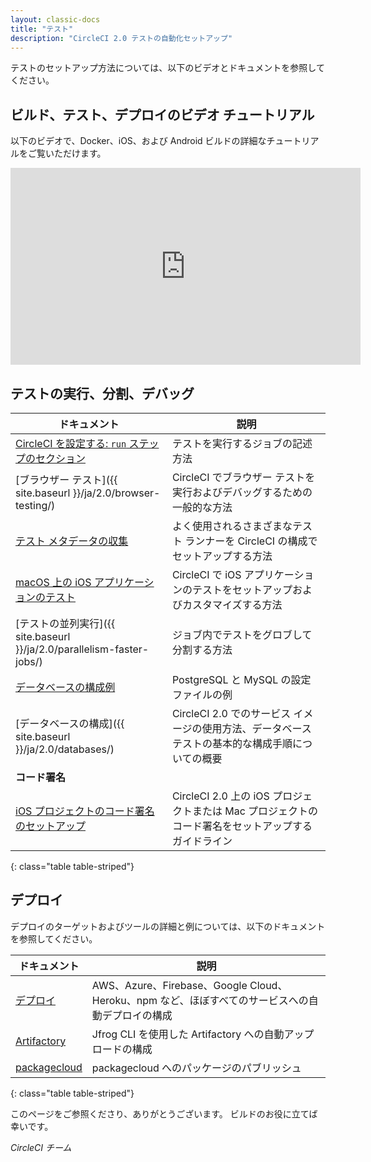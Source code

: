 ```yaml
---
layout: classic-docs
title: "テスト"
description: "CircleCI 2.0 テストの自動化セットアップ"
---
```


テストのセットアップ方法については、以下のビデオとドキュメントを参照してください。

## ビルド、テスト、デプロイのビデオ チュートリアル

以下のビデオで、Docker、iOS、および Android ビルドの詳細なチュートリアルをご覧いただけます。

<div class="video-wrapper">
  <iframe width="560" height="315" src="https://www.youtube.com/embed/Qp-BA9e0TnA" frameborder="0" allowfullscreen></iframe>
</div>

## テストの実行、分割、デバッグ

| ドキュメント                                                      | 説明                                                            |
| ----------------------------------------------------------- | ------------------------------------------------------------- |
| <a href="{{ site.baseurl }}/ja/2.0/configuration-reference/#run">CircleCI を設定する: <code>run</code> ステップのセクション</a>                                   | テストを実行するジョブの記述方法                                              |
| [ブラウザー テスト]({{ site.baseurl }}/ja/2.0/browser-testing/)        | CircleCI でブラウザー テストを実行およびデバッグするための一般的な方法                      |
| <a href="{{ site.baseurl }}/ja/2.0/collect-test-data/">テスト メタデータの収集</a>                                   | よく使用されるさまざまなテスト ランナーを CircleCI の構成でセットアップする方法                 |
| <a href="{{ site.baseurl }}/ja/2.0/testing-ios/">macOS 上の iOS アプリケーションのテスト</a>                                   | CircleCI で iOS アプリケーションのテストをセットアップおよびカスタマイズする方法               |
| [テストの並列実行]({{ site.baseurl }}/ja/2.0/parallelism-faster-jobs/) | ジョブ内でテストをグロブして分割する方法                                          |
| <a href="{{ site.baseurl }}/ja/2.0/postgres-config/">データベースの構成例</a>                                   | PostgreSQL と MySQL の設定ファイルの例                                  |
| [データベースの構成]({{ site.baseurl }}/ja/2.0/databases/)              | CircleCI 2.0 でのサービス イメージの使用方法、データベース テストの基本的な構成手順についての概要      |
| **コード署名**                                                   |                                                               |
| <a href="{{ site.baseurl }}/ja/2.0/ios-codesigning/">iOS プロジェクトのコード署名のセットアップ</a>                                   | CircleCI 2.0 上の iOS プロジェクトまたは Mac プロジェクトのコード署名をセットアップするガイドライン | 
{: class="table table-striped"} 

## デプロイ

デプロイのターゲットおよびツールの詳細と例については、以下のドキュメントを参照してください。

| ドキュメント                    | 説明                                                                  |
| ------------------------- | ------------------------------------------------------------------- |
| <a href="{{ site.baseurl }}/ja/2.0/deployment-integrations/">デプロイ</a> | AWS、Azure、Firebase、Google Cloud、Heroku、npm など、ほぼすべてのサービスへの自動デプロイの構成 |
| <a href="{{ site.baseurl }}/ja/2.0/artifactory/">Artifactory</a> | Jfrog CLI を使用した Artifactory への自動アップロードの構成                           |
| <a href="{{ site.baseurl }}/ja/2.0/packagecloud/">packagecloud</a> | packagecloud へのパッケージのパブリッシュ                                         | 
{: class="table table-striped"} 

このページをご参照くださり、ありがとうございます。 ビルドのお役に立てば幸いです。

*CircleCI チーム*
